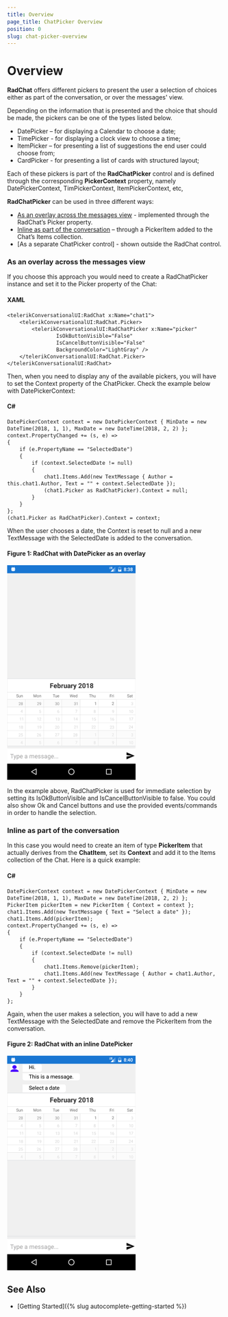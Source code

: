 ```yaml
---
title: Overview
page_title: ChatPicker Overview
position: 0
slug: chat-picker-overview
---
```


# Overview #

**RadChat** offers different pickers to present the user a selection of choices either as part of the conversation, or over the messages' view. 

Depending on the information that is presented and the choice that should be made, the pickers can be one of the types listed below. 

* DatePicker – for displaying a Calendar to choose a date;
* TimePicker - for displaying a clock view to choose a time;
* ItemPicker – for presenting a list of suggestions the end user could choose from;
* CardPicker - for presenting a list of cards with structured layout;

Each of these pickers is part of the **RadChatPicker** control and is defined through the corresponding **PickerContext** property, namely DatePickerContext, TimPickerContext, ItemPickerContext, etc,
 
**RadChatPicker** can be used in three different ways:

* [As an overlay across the messages view](#as-an-overlay-across-the-messages-view) - implemented through the RadChat’s Picker property.
* [Inline as part of the conversation](#inline-as-part-of-the-conversation) – through a PickerItem added to the Chat’s Items collection.
* [As a separate ChatPicker control] - shown outside the RadChat control.

### As an overlay across the messages view

If you choose this approach you would need to create a RadChatPicker instance and set it to the Picker property of the Chat:

#### XAML

	<telerikConversationalUI:RadChat x:Name="chat1">
        <telerikConversationalUI:RadChat.Picker>
            <telerikConversationalUI:RadChatPicker x:Name="picker" 
					IsOkButtonVisible="False"
					IsCancelButtonVisible="False"                                               
					BackgroundColor="LightGray" />
        </telerikConversationalUI:RadChat.Picker>
    </telerikConversationalUI:RadChat>

Then, when you need to display any of the available pickers, you will have to set the Context property of the ChatPicker. Check the example below with DatePickerContext:

#### C#

	DatePickerContext context = new DatePickerContext { MinDate = new DateTime(2018, 1, 1), MaxDate = new DateTime(2018, 2, 2) };
	context.PropertyChanged += (s, e) =>
	{
		if (e.PropertyName == "SelectedDate")
		{
			if (context.SelectedDate != null)
			{
				chat1.Items.Add(new TextMessage { Author = this.chat1.Author, Text = "" + context.SelectedDate });
				(chat1.Picker as RadChatPicker).Context = null;
			}
		}
	};
	(chat1.Picker as RadChatPicker).Context = context;

When the user chooses a date, the Context is reset to null and a new TextMessage with the SelectedDate is added to the conversation.

#### Figure 1: RadChat with DatePicker as an overlay

![](images/chat_picker_1.png)

In the example above, RadChatPicker is used for immediate selection by setting its IsOkButtonVisible and IsCancelButtonVisible to false. You could also show Ok and Cancel buttons and use the provided events/commands in order to handle the selection.


### Inline as part of the conversation

In this case you would need to create an item of type **PickerItem** that actually derives from the **ChatItem**, set its **Context** and add it to the Items collection of the Chat. Here is a quick example:

#### C#

	DatePickerContext context = new DatePickerContext { MinDate = new DateTime(2018, 1, 1), MaxDate = new DateTime(2018, 2, 2) };
    PickerItem pickerItem = new PickerItem { Context = context };
    chat1.Items.Add(new TextMessage { Text = "Select a date" });
    chat1.Items.Add(pickerItem);
    context.PropertyChanged += (s, e) =>
	{
		if (e.PropertyName == "SelectedDate")
		{
			if (context.SelectedDate != null)
			{
				chat1.Items.Remove(pickerItem);
				chat1.Items.Add(new TextMessage { Author = chat1.Author, Text = "" + context.SelectedDate });
			}
		}
	};
	
Again, when the user makes a selection, you will have to add a new TextMessage with the SelectedDate and remove the PickerItem from the conversation.

#### Figure 2: RadChat with an inline DatePicker

![](images/chat_picker_2.png)
	
## See Also

- [Getting Started]({% slug autocomplete-getting-started %})
